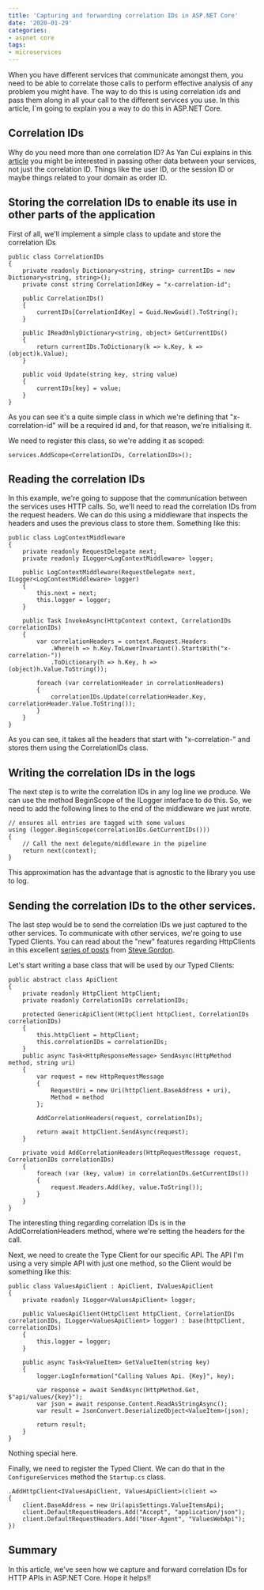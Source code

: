 ```yaml
---
title: 'Capturing and forwarding correlation IDs in ASP.NET Core'
date: '2020-01-29'
categories:
- aspnet core
tags:
- microservices
---
```


When you have different services that communicate amongst them, you need to be able to correlate those calls to perform effective analysis of any problem you might have. The way to do this is using correlation ids and pass them along in all your call to the different services you use. In this article, I´m going to explain you a way to do this in ASP.NET Core.

## Correlation IDs
Why do you need more than one correlation ID? As Yan Cui explains in this [article](https://theburningmonk.com/2015/05/a-consistent-approach-to-track-correlation-ids-through-microservices/) you might be interested in passing other data between your services, not just the correlation ID. Things like the user ID, or the session ID or maybe things related to your domain as order ID.

## Storing the correlation IDs to enable its use in other parts of the application
First of all, we'll implement a simple class to update and store the correlation IDs

```
public class CorrelationIDs
{
    private readonly Dictionary<string, string> currentIDs = new Dictionary<string, string>();
    private const string CorrelationIdKey = "x-correlation-id";

    public CorrelationIDs()
    {
        currentIDs[CorrelationIdKey] = Guid.NewGuid().ToString();
    }

    public IReadOnlyDictionary<string, object> GetCurrentIDs()
    {
        return currentIDs.ToDictionary(k => k.Key, k => (object)k.Value);
    }

    public void Update(string key, string value)
    {
        currentIDs[key] = value;
    }
}

```

As you can see it's a quite simple class in which we're defining that "x-correlation-id" will be a required id and, for that reason, we're initialising it.

We need to register this class, so we're adding it as scoped:
```
services.AddScope<CorrelationIDs, CorrelationIDs>();
```

## Reading the correlation IDs
In this example, we're going to suppose that the communication between the services uses HTTP calls. So, we'll need to read the correlation IDs from the request headers. We can do this using a middleware that inspects the headers and uses the previous class to store them. Something like this:

```
public class LogContextMiddleware
{
    private readonly RequestDelegate next;
    private readonly ILogger<LogContextMiddleware> logger;

    public LogContextMiddleware(RequestDelegate next, ILogger<LogContextMiddleware> logger)
    {
        this.next = next;
        this.logger = logger;
    }

    public Task InvokeAsync(HttpContext context, CorrelationIDs correlationIDs)
    {
        var correlationHeaders = context.Request.Headers
            .Where(h => h.Key.ToLowerInvariant().StartsWith("x-correlation-"))
            .ToDictionary(h => h.Key, h => (object)h.Value.ToString());
        
        foreach (var correlationHeader in correlationHeaders)
        {
            correlationIDs.Update(correlationHeader.Key, correlationHeader.Value.ToString());
        }
    }
}
```

As you can see, it takes all the headers that start with "x-correlation-" and stores them using the CorrelationIDs class.

## Writing the correlation IDs in the logs
The next step is to write the correlation IDs in any log line we produce. We can use the method BeginScope of the ILogger interface to do this. So, we need to add the following lines to the end of the middleware we just wrote.

```
// ensures all entries are tagged with some values
using (logger.BeginScope(correlationIDs.GetCurrentIDs()))
{
    // Call the next delegate/middleware in the pipeline
    return next(context);
}
```

This approximation has the advantage that is agnostic to the library you use to log.

## Sending the correlation IDs to the other services.
The last step would be to send the correlation IDs we just captured to the other services. To communicate with other services, we're going to use Typed Clients. You can read about the "new" features regarding HttpClients in this excellent [series of posts](https://www.stevejgordon.co.uk/introduction-to-httpclientfactory-aspnetcore) from [Steve Gordon](https://twitter.com/stevejgordon).

Let's start writing a base class that will be used by our Typed Clients:

```
public abstract class ApiClient
{
    private readonly HttpClient httpClient;
    private readonly CorrelationIDs correlationIDs;

    protected GenericApiClient(HttpClient httpClient, CorrelationIDs correlationIDs)
    {
        this.httpClient = httpClient;
        this.correlationIDs = correlationIDs;
    }
    public async Task<HttpResponseMessage> SendAsync(HttpMethod method, string uri)
    {
        var request = new HttpRequestMessage
        {
            RequestUri = new Uri(httpClient.BaseAddress + uri),
            Method = method
        };

        AddCorrelationHeaders(request, correlationIDs);

        return await httpClient.SendAsync(request);
    }

    private void AddCorrelationHeaders(HttpRequestMessage request, CorrelationIDs correlationIDs)
    {
        foreach (var (key, value) in correlationIDs.GetCurrentIDs())
        {
            request.Headers.Add(key, value.ToString());
        }
    }
}
```

The interesting thing regarding correlation IDs is in the AddCorrelationHeaders method, where we're setting the headers for the call.

Next, we need to create the Type Client for our specific API. The API I'm using a very simple API with just one method, so the Client would be something like this:
```
public class ValuesApiClient : ApiClient, IValuesApiClient
{
    private readonly ILogger<ValuesApiClient> logger;

    public ValuesApiClient(HttpClient httpClient, CorrelationIDs correlationIDs, ILogger<ValuesApiClient> logger) : base(httpClient, correlationIDs)
    {
        this.logger = logger;
    }

    public async Task<ValueItem> GetValueItem(string key)
    {
        logger.LogInformation("Calling Values Api. {Key}", key);

        var response = await SendAsync(HttpMethod.Get, $"api/values/{key}");
        var json = await response.Content.ReadAsStringAsync();
        var result = JsonConvert.DeserializeObject<ValueItem>(json);

        return result;
    }
}
```

Nothing special here. 

Finally, we need to register the Typed Client. We can do that in the `ConfigureServices` method the `Startup.cs` class.

```
.AddHttpClient<IValuesApiClient, ValuesApiClient>(client =>
{
    client.BaseAddress = new Uri(apisSettings.ValueItemsApi);
    client.DefaultRequestHeaders.Add("Accept", "application/json");
    client.DefaultRequestHeaders.Add("User-Agent", "ValuesWebApi");
})
```

## Summary
In this article, we've seen how we capture and forward correlation IDs for HTTP APIs in ASP.NET Core. Hope it helps!!

